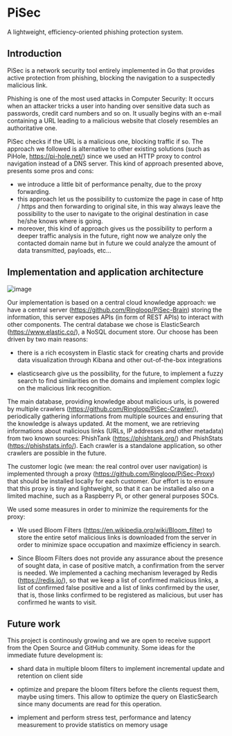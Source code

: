 # PiSec
A lightweight, efficiency-oriented phishing protection system.

## Introduction
PiSec is a network security tool entirely implemented in Go that provides active protection from phishing, blocking the navigation to a suspectedly malicious link.

Phishing is one of the most used attacks in Computer Security: It occurs when an attacker tricks a user into handing over sensitive data such as passwords, credit card numbers and so on.
It usually begins with an e-mail containing a URL leading to a malicious website that closely resembles an authoritative one.

PiSec checks if the URL is a malicious one, blocking traffic if so. The approach we followed is alternative to other existing solutions (such as PiHole, https://pi-hole.net/) since we used an HTTP proxy to control navigation instead of a DNS server.
This kind of approach presented above, presents some pros and cons:

- we introduce a little bit of performance penalty, due to the proxy forwarding.
- this approach let us the possibility to customize the page in case of http / https and then forwarding to original site, in this way always leave the possibility to the user to navigate to the original destination in case he/she knows where is going.
- moreover, this kind of approach gives us the possibility to perform a deeper traffic analysis in the future, right now we analyze only the contacted domain name but in future we could analyze the amount of data transmitted, payloads, etc...

## Implementation and application architecture

![image](https://user-images.githubusercontent.com/7256185/188719539-b9a7f25e-ed16-472a-afaa-cf5b47de941e.png)

Our implementation is based on a central cloud knowledge approach: we have a central server (https://github.com/Ringloop/PiSec-Brain) storing the information, this server exposes APIs (in form of REST APIs) to interact with other components. 
The central database we chose is ElasticSearch (https://www.elastic.co/), a NoSQL document store. Our choose has been driven by two main reasons: 

- there is a rich ecosystem in Elastic stack for creating charts and provide data visualization through  Kibana and other out-of-the-box integrations

- elasticsearch give us the possibility, for the future, to implement a fuzzy search to find similarities on the domains and implement complex logic on the malicious link recognition.

The main database, providing knowledge about malicious urls, is powered by multiple crawlers (https://github.com/Ringloop/PiSec-Crawler/), periodically gathering informations from multiple sources and ensuring that the knowledge is always updated. At the moment, we are retrieving informations about malicious links (URLs, IP addresses and other metadata) from two known sources: PhishTank (https://phishtank.org/) and PhishStats (https://phishstats.info/). Each crawler is a standalone application, so other crawlers are possible in the future.

The customer logic (we mean: the real control over user navigation) is implemented through a proxy (https://github.com/Ringloop/PiSec-Proxy) that should be installed locally for each customer. Our effort is to ensure that this proxy is tiny and lightweight, so that it can be installed also on a limited machine, such as a Raspberry Pi, or other general purposes SOCs.

We used some measures in order to minimize the requirements for the proxy: 

- We used Bloom Filters (https://en.wikipedia.org/wiki/Bloom_filter) to store the entire setof malicious links is downloaded from the server in order to minimize space occupation and maximize efficiency in search. 

- Since Bloom Filters does not provide any assurance about the presence of sought data, in case of positive match, a confirmation from the server is needed. We implemented a caching mechanism leveraged by Redis (https://redis.io/), so that we keep a list of confirmed malicious links, a list of confirmed false positive and a list of links confirmed by the user, that is, those links confirmed to be registered as malicious, but user has confirmed he wants to visit. 

## Future work

This project is continously growing and we are open to receive support from the Open Source and GitHub community. Some ideas for the immediate future development is: 

- shard data in multiple bloom filters to implement incremental update and retention on client side

- optimize and prepare the bloom filters before the clients request them, maybe using timers. This allow to optimize the query on ElasticSearch since many documents are read for this operation.

- implement and perform stress test, performance and latency measurement to provide statistics on memory usage


